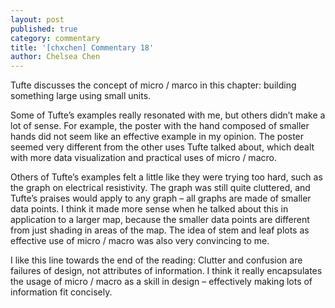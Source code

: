 ```yaml
---
layout: post
published: true
category: commentary
title: '[chxchen] Commentary 18'
author: Chelsea Chen
---
```

Tufte discusses the concept of micro / marco in this chapter: building something large using small units.

Some of Tufte’s examples really resonated with me, but others didn’t make a lot of sense. For example, the poster with the hand composed of smaller hands did not seem like an effective example in my opinion. The poster seemed very different from the other uses Tufte talked about, which dealt with more data visualization and practical uses of micro / macro.

Others of Tufte’s examples felt a little like they were trying too hard, such as the graph on electrical resistivity. The graph was still quite cluttered, and Tufte’s praises would apply to any graph – all graphs are made of smaller data points. I think it made more sense when he talked about this in application to a larger map, because the smaller data points are different from just shading in areas of the map. The idea of stem and leaf plots as effective use of micro / macro was also very convincing to me.

I like this line towards the end of the reading: Clutter and confusion are failures of design, not attributes of information. I think it really encapsulates the usage of micro / macro as a skill in design – effectively making lots of information fit concisely.

